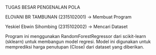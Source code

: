 TUGAS BESAR PENGENALAN POLA

ELOVANI BR TAMBUNAN (2315102001) -> Membuat Program


Yeskiel Ebwin Sihombing (2315102002) -> Mencari Dataset

Program ini menggunakan RandomForestRegressor dari scikit-learn (sklearn) untuk membangun model regresi.
Model ini digunakan untuk memprediksi harga penutupan (Close) dari dataset yang diberikan.

